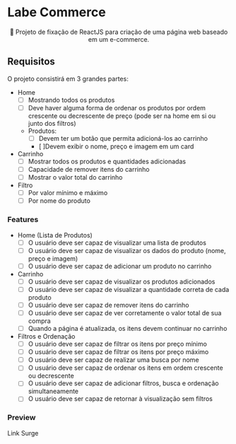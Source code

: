 # Labe Commerce


<p align="center">🚀 Projeto de fixação de ReactJS para criação de uma página web baseado em um e-commerce.


## Requisitos

O projeto consistirá em 3 grandes partes:

- Home
    - [ ] Mostrando todos os produtos
    - [ ] Deve haver alguma forma de ordenar os produtos por ordem crescente ou decrescente de preço (pode ser na home em si ou junto dos filtros)
    - Produtos:
        - [ ] Devem ter um botão que permita adicioná-los ao carrinho
        - [ ]Devem exibir o nome, preço e imagem em um card
- Carrinho
    - [ ] Mostrar todos os produtos e quantidades adicionadas
    - [ ] Capacidade de remover itens do carrinho
    - [ ] Mostrar o valor total do carrinho
- Filtro
    - [ ] Por valor mínimo e máximo
    - [ ] Por nome do produto

### Features

- Home (Lista de Produtos)
    - [ ]  O usuário deve ser capaz de visualizar uma lista de produtos
    - [ ]  O usuário deve ser capaz de visualizar os dados do produto (nome, preço e imagem)
    - [ ]  O usuário deve ser capaz de adicionar um produto no carrinho
- Carrinho
    - [ ]  O usuário deve ser capaz de visualizar os produtos adicionados
    - [ ]  O usuário deve ser capaz de visualizar a quantidade correta de cada produto
    - [ ]  O usuário deve ser capaz de remover itens do carrinho
    - [ ]  O usuário deve ser capaz de ver corretamente o valor total de sua compra
    - [ ]  Quando a página é atualizada, os itens devem continuar no carrinho
- Filtros e Ordenação
    - [ ]  O usuário deve ser capaz de filtrar os itens por preço mínimo
    - [ ]  O usuário deve ser capaz de filtrar os itens por preço máximo
    - [ ]  O usuário deve ser capaz de realizar uma busca por nome
    - [ ]  O usuário deve ser capaz de ordenar os itens em ordem crescente ou decrescente
    - [ ]  O usuário deve ser capaz de adicionar  filtros, busca e ordenação simultaneamente
    - [ ]  O usuário deve ser capaz de retornar à visualização sem filtros

### Preview
Link Surge

